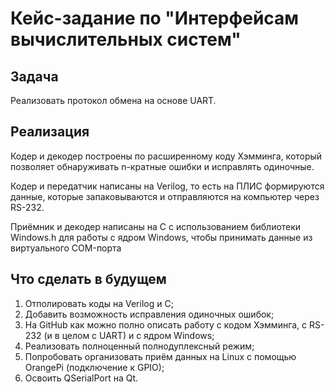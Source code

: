 # Кейс-задание по "Интерфейсам вычислительных систем"

## Задача
Реализовать протокол обмена на основе UART.

## Реализация
Кодер и декодер построены по расширенному коду Хэмминга,
который позволяет обнаруживать n-кратные ошибки и исправлять одиночные.

Кодер и передатчик написаны на Verilog, то есть на ПЛИС формируются
данные, которые запаковываются и отправляются на компьютер через RS-232.

Приёмник и декодер написаны на C с использованием библиотеки Windows.h
для работы с ядром Windows, чтобы принимать данные из виртуального COM-порта

## Что сделать в будущем

1. Отполировать коды на Verilog и C;
2. Добавить возможность исправления одиночных ошибок;
3. На GitHub как можно полно описать работу с кодом Хэмминга,
с RS-232 (и в целом с UART) и с ядром Windows;
4. Реализовать полноценный полнодуплексный режим;
5. Попробовать организовать приём данных на Linux с помощью
OrangePi (подключение к GPIO);
6. Освоить QSerialPort на Qt.
 
